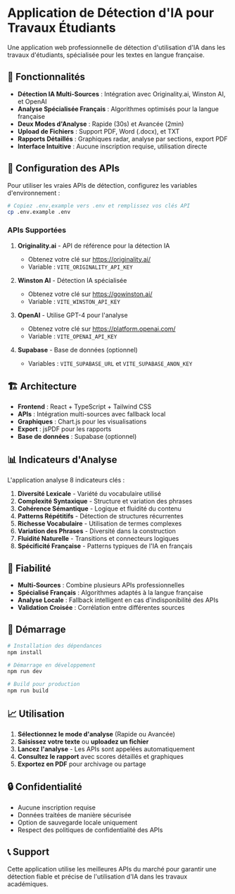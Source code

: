 # Application de Détection d'IA pour Travaux Étudiants

Une application web professionnelle de détection d'utilisation d'IA dans les travaux d'étudiants, spécialisée pour les textes en langue française.

## 🚀 Fonctionnalités

- **Détection IA Multi-Sources** : Intégration avec Originality.ai, Winston AI, et OpenAI
- **Analyse Spécialisée Français** : Algorithmes optimisés pour la langue française
- **Deux Modes d'Analyse** : Rapide (30s) et Avancée (2min)
- **Upload de Fichiers** : Support PDF, Word (.docx), et TXT
- **Rapports Détaillés** : Graphiques radar, analyse par sections, export PDF
- **Interface Intuitive** : Aucune inscription requise, utilisation directe

## 🔧 Configuration des APIs

Pour utiliser les vraies APIs de détection, configurez les variables d'environnement :

```bash
# Copiez .env.example vers .env et remplissez vos clés API
cp .env.example .env
```

### APIs Supportées

1. **Originality.ai** - API de référence pour la détection IA
   - Obtenez votre clé sur https://originality.ai/
   - Variable : `VITE_ORIGINALITY_API_KEY`

2. **Winston AI** - Détection IA spécialisée
   - Obtenez votre clé sur https://gowinston.ai/
   - Variable : `VITE_WINSTON_API_KEY`

3. **OpenAI** - Utilise GPT-4 pour l'analyse
   - Obtenez votre clé sur https://platform.openai.com/
   - Variable : `VITE_OPENAI_API_KEY`

4. **Supabase** - Base de données (optionnel)
   - Variables : `VITE_SUPABASE_URL` et `VITE_SUPABASE_ANON_KEY`

## 🏗️ Architecture

- **Frontend** : React + TypeScript + Tailwind CSS
- **APIs** : Intégration multi-sources avec fallback local
- **Graphiques** : Chart.js pour les visualisations
- **Export** : jsPDF pour les rapports
- **Base de données** : Supabase (optionnel)

## 📊 Indicateurs d'Analyse

L'application analyse 8 indicateurs clés :

1. **Diversité Lexicale** - Variété du vocabulaire utilisé
2. **Complexité Syntaxique** - Structure et variation des phrases
3. **Cohérence Sémantique** - Logique et fluidité du contenu
4. **Patterns Répétitifs** - Détection de structures récurrentes
5. **Richesse Vocabulaire** - Utilisation de termes complexes
6. **Variation des Phrases** - Diversité dans la construction
7. **Fluidité Naturelle** - Transitions et connecteurs logiques
8. **Spécificité Française** - Patterns typiques de l'IA en français

## 🎯 Fiabilité

- **Multi-Sources** : Combine plusieurs APIs professionnelles
- **Spécialisé Français** : Algorithmes adaptés à la langue française
- **Analyse Locale** : Fallback intelligent en cas d'indisponibilité des APIs
- **Validation Croisée** : Corrélation entre différentes sources

## 🚀 Démarrage

```bash
# Installation des dépendances
npm install

# Démarrage en développement
npm run dev

# Build pour production
npm run build
```

## 📈 Utilisation

1. **Sélectionnez le mode d'analyse** (Rapide ou Avancée)
2. **Saisissez votre texte** ou **uploadez un fichier**
3. **Lancez l'analyse** - Les APIs sont appelées automatiquement
4. **Consultez le rapport** avec scores détaillés et graphiques
5. **Exportez en PDF** pour archivage ou partage

## 🔒 Confidentialité

- Aucune inscription requise
- Données traitées de manière sécurisée
- Option de sauvegarde locale uniquement
- Respect des politiques de confidentialité des APIs

## 📞 Support

Cette application utilise les meilleures APIs du marché pour garantir une détection fiable et précise de l'utilisation d'IA dans les travaux académiques.